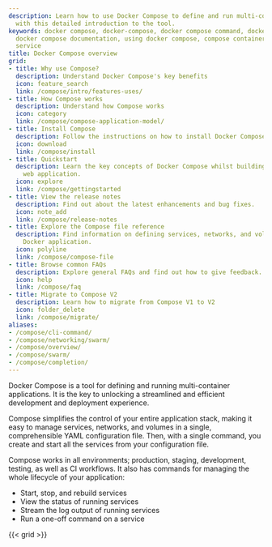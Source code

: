 ```yaml
---
description: Learn how to use Docker Compose to define and run multi-container applications
  with this detailed introduction to the tool.
keywords: docker compose, docker-compose, docker compose command, docker compose files,
  docker compose documentation, using docker compose, compose container, docker compose
  service
title: Docker Compose overview
grid:
- title: Why use Compose?
  description: Understand Docker Compose's key benefits
  icon: feature_search
  link: /compose/intro/features-uses/
- title: How Compose works 
  description: Understand how Compose works
  icon: category
  link: /compose/compose-application-model/
- title: Install Compose
  description: Follow the instructions on how to install Docker Compose.
  icon: download
  link: /compose/install
- title: Quickstart
  description: Learn the key concepts of Docker Compose whilst building a simple Python
    web application.
  icon: explore
  link: /compose/gettingstarted
- title: View the release notes
  description: Find out about the latest enhancements and bug fixes.
  icon: note_add
  link: /compose/release-notes
- title: Explore the Compose file reference
  description: Find information on defining services, networks, and volumes for a
    Docker application.
  icon: polyline
  link: /compose/compose-file
- title: Browse common FAQs
  description: Explore general FAQs and find out how to give feedback.
  icon: help
  link: /compose/faq
- title: Migrate to Compose V2
  description: Learn how to migrate from Compose V1 to V2
  icon: folder_delete
  link: /compose/migrate/
aliases:
- /compose/cli-command/
- /compose/networking/swarm/
- /compose/overview/
- /compose/swarm/
- /compose/completion/
---
```


Docker Compose is a tool for defining and running multi-container applications. 
It is the key to unlocking a streamlined and efficient development and deployment experience. 

Compose simplifies the control of your entire application stack, making it easy to manage services, networks, and volumes in a single, comprehensible YAML configuration file. Then, with a single command, you create and start all the services
from your configuration file.

Compose works in all environments; production, staging, development, testing, as
well as CI workflows. It also has commands for managing the whole lifecycle of your application:

 * Start, stop, and rebuild services
 * View the status of running services
 * Stream the log output of running services
 * Run a one-off command on a service

{{< grid >}}
